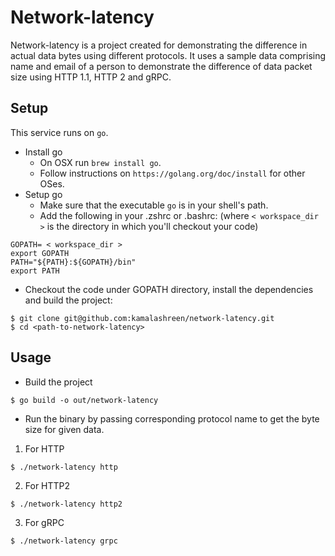 # Network-latency

Network-latency is a project created for demonstrating the difference in actual data bytes using different protocols.
It uses a sample data comprising name and email of a person to demonstrate the difference of data packet size using HTTP 1.1, HTTP 2 and gRPC.

## Setup

This service runs on `go`.

- Install go
    - On OSX run `brew install go`.
    - Follow instructions on `https://golang.org/doc/install` for other OSes.
- Setup go
    - Make sure that the executable `go` is in your shell's path.
    - Add the following in your .zshrc or .bashrc: (where `< workspace_dir >` is the directory in which you'll checkout your code)
```
GOPATH= < workspace_dir >
export GOPATH
PATH="${PATH}:${GOPATH}/bin"
export PATH
```

- Checkout the code under GOPATH directory, install the dependencies and build the project:
```
$ git clone git@github.com:kamalashreen/network-latency.git
$ cd <path-to-network-latency>
```

## Usage
- Build the project
```
$ go build -o out/network-latency
```
- Run the binary by passing corresponding protocol name to get the byte size for given data.
1. For HTTP
```
$ ./network-latency http
```
2. For HTTP2
```
$ ./network-latency http2
```
3. For gRPC
```
$ ./network-latency grpc
```
